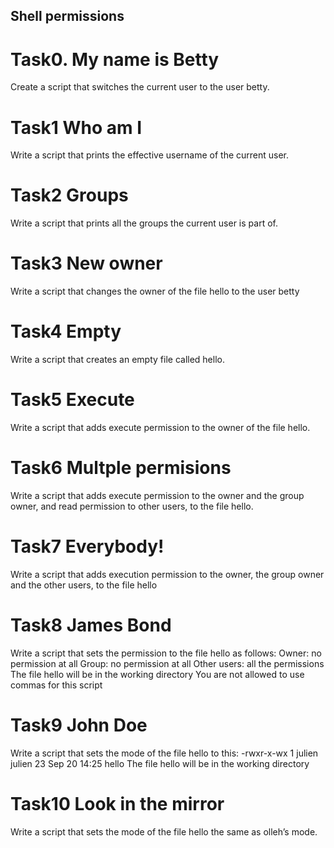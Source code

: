 ## Shell permissions
# Task0. My name is Betty
Create a script that switches the current user to the user betty.
# Task1 Who am I
Write a script that prints the effective username of the current user.
# Task2 Groups
Write a script that prints all the groups the current user is part of.
# Task3 New owner
Write a script that changes the owner of the file hello to the user betty
# Task4 Empty
Write a script that creates an empty file called hello.
# Task5 Execute
Write a script that adds execute permission to the owner of the file hello.
# Task6 Multple permisions
Write a script that adds execute permission to the owner and the group owner, and read permission to other users, to the file hello.
# Task7 Everybody!
Write a script that adds execution permission to the owner, the group owner and the other users, to the file hello 
# Task8 James Bond
Write a script that sets the permission to the file hello as follows:
    Owner: no permission at all
    Group: no permission at all
    Other users: all the permissions
The file hello will be in the working directory You are not allowed to use commas for this script
# Task9 John Doe
Write a script that sets the mode of the file hello to this:
-rwxr-x-wx 1 julien julien 23 Sep 20 14:25 hello
    The file hello will be in the working directory
# Task10 Look in the mirror
Write a script that sets the mode of the file hello the same as olleh’s mode.